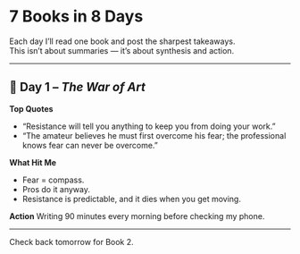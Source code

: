 # 7 Books in 8 Days

Each day I’ll read one book and post the sharpest takeaways.  
This isn’t about summaries — it’s about synthesis and action.

---

## 📘 Day 1 – *The War of Art*

**Top Quotes**
- “Resistance will tell you anything to keep you from doing your work.”
- “The amateur believes he must first overcome his fear; the professional knows fear can never be overcome.”

**What Hit Me**
- Fear = compass.
- Pros do it anyway.
- Resistance is predictable, and it dies when you get moving.

**Action**
Writing 90 minutes every morning before checking my phone.

---

Check back tomorrow for Book 2.


